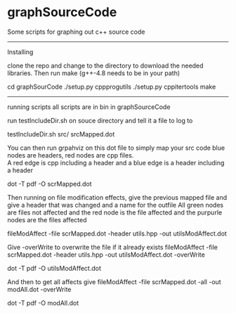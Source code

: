 graphSourceCode
===============

Some scripts for graphing out c++ source code


-----------
Installing

clone the repo and change to the directory to download the needed libraries.
Then run make (g++-4.8 needs to be in your path)


cd graphSourCode
./setup.py cppprogutils
./setup.py cppitertools
make 

------------
running scripts 
all scripts are in bin in graphSourceCode

run testIncludeDir.sh on souce directory and tell it a file to log to 

testIncludeDir.sh src/ srcMapped.dot

You can then run grpahviz on this dot file to simply map your src code
blue nodes are headers, red nodes are cpp files.  
A red edge is cpp including a header and a blue edge is a header including a header

dot -T pdf -O scrMapped.dot

Then running on file modification effects, give the previous mapped file and give a header that was changed
and a name for the outfile 
All green nodes are files not affected and the red node is the file affected and the purpurle nodes
are the files affected

fileModAffect -file scrMapped.dot -header utils.hpp -out utilsModAffect.dot

Give -overWrite to overwrite the file if it already exists 
fileModAffect -file scrMapped.dot -header utils.hpp -out utilsModAffect.dot -overWrite

dot -T pdf -O utilsModAffect.dot


And then to get all affects give 
fileModAffect -file scrMapped.dot -all -out modAll.dot -overWrite

dot -T pdf -O modAll.dot

